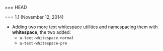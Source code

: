 === HEAD

=== 1.1 (November 12, 2014)

- Adding two more text whitespace utilities and namespacing them with **whitespace**, the two added:
    - `u-text-whitespace-normal`
    - `u-text-whitespace-pre`